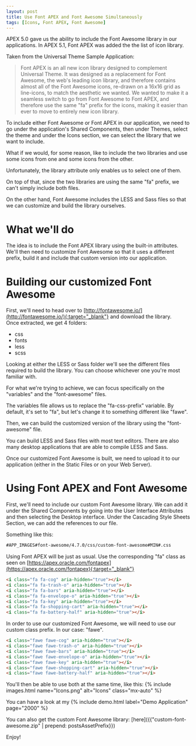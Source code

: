 ```yaml
---
layout: post
title: Use Font APEX and Font Awesome Simultaneously
tags: [Icons, Font APEX, Font Awesome]
---
```


APEX 5.0 gave us the ability to include the Font Awesome library in our applications. In APEX 5.1, Font APEX was added the the list of icon library.

Taken from the Universal Theme Sample Application:

> Font APEX is an all new icon library designed to complement Universal Theme. It was designed as a replacement for Font Awesome, the web's leading icon library, and therefore contains almost all of the Font Awesome icons, re-drawn on a 16x16 grid as line-icons, to match the aesthetic we wanted. We wanted to make it a seamless switch to go from Font Awesome to Font APEX, and therefore use the same "fa" prefix for the icons, making it easier than ever to move to entirely new icon library.

To include either Font Awesome or Font APEX in our application, we need to go under the application's Shared Components, then under Themes, select the theme and under the Icons section, we can select the library that we want to include.

What if we would, for some reason, like to include the two libraries and use some icons from one and some icons from the other.

Unfortunately, the library attribute only enables us to select one of them.

On top of that, since the two libraries are using the same "fa" prefix, we can't simply include both files.

On the other hand, Font Awesome includes the LESS and Sass files so that we can customize and build the library ourselves.

# What we'll do
The idea is to include the Font APEX library using the built-in attributes. We'll then need to customize Font Awesome so that it uses a different prefix, build it and include that custom version into our application.

# Building our customized Font Awesome
First, we'll need to head over to [http://fontawesome.io/](http://fontawesome.io/){:target="_blank"} and download the library.  
Once extracted, we get 4 folders:
- css
- fonts
- less 
- scss

Looking at either the LESS or Sass folder we'll see the different files required to build the library. You can choose whichever one you're most familiar with.

For what we're trying to achieve, we can focus specifically on the "variables" and the "font-awesome" files.

The variables file allows us to replace the "fa-css-prefix" variable.
By default, it's set to "fa", but let's change it to something different like "fawe".

Then, we can build the customized version of the library using the "font-awesome" file.

You can build LESS and Sass files with most text editors. There are also many desktop applications that are able to compile LESS and Sass.

Once our customized Font Awesome is built, we need to upload it to our application (either in the Static Files or on your Web Server).

# Using Font APEX and Font Awesome
First, we'll need to include our custom Font Awesome library. We can add it under the Shared Components by going into the User Interface Attributes and then selecting the Desktop interface. Under the Cascading Style Sheets Section, we can add the references to our file. 

Something like this:
```html
#APP_IMAGES#font-awesome/4.7.0/css/custom-font-awesome#MIN#.css
```

Using Font APEX will be just as usual. Use the corresponding "fa" class as seen on [https://apex.oracle.com/fontapex](https://apex.oracle.com/fontapex){:target="_blank"}

```html
<i class="fa fa-cog" aria-hidden="true"></i>
<i class="fa fa-trash-o" aria-hidden="true"></i>
<i class="fa fa-bars" aria-hidden="true"></i>
<i class="fa fa-envelope-o" aria-hidden="true"></i>
<i class="fa fa-key" aria-hidden="true"></i>
<i class="fa fa-shopping-cart" aria-hidden="true"></i>
<i class="fa fa-battery-half" aria-hidden="true"></i>
```

In order to use our customized Font Awesome, we will need to use our custom class prefix. In our case: "fawe".  
```html
<i class="fawe fawe-cog" aria-hidden="true"></i>
<i class="fawe fawe-trash-o" aria-hidden="true"></i>
<i class="fawe fawe-bars" aria-hidden="true"></i>
<i class="fawe fawe-envelope-o" aria-hidden="true"></i>
<i class="fawe fawe-key" aria-hidden="true"></i>
<i class="fawe fawe-shopping-cart" aria-hidden="true"></i>
<i class="fawe fawe-battery-half" aria-hidden="true"></i>
```

You'll then be able to use both at the same time, like this:
{% include images.html name="Icons.png" alt="Icons" class="mx-auto" %}

You can have a look at my {% include demo.html label="Demo Application" page="2000" %}

You can also get the custom Font Awesome library: [here]({{"custom-font-awesome.zip" | prepend: postsAssetPrefix}})

Enjoy!